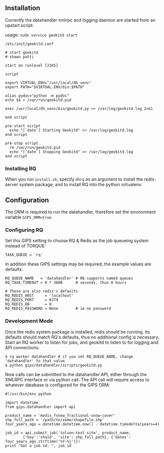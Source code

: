 ## Installation

Currently the datahandler xmlrpc and logging daemon are started from an upstart script:

usage: `sudo service geokitd start`

`/etc/init/geokitd.conf`

```
# start geokitd 
# shawn patti

start on runlevel [2345]

script

export VIRTUAL_ENV="/usr/local/dh_venv"
export PATH="$VIRTUAL_ENV/bin:$PATH"

alias pydoc="python -m pydoc"
echo $$ > /var/run/geokitd.pid

exec /usr/local/dh_venv/bin/geokitd.py >> /var/log/geokitd.log 2>&1

end script

pre-start script
  echo "[`date`] Starting Geokitd" >> /var/log/geokitd.log
end script

pre-stop script
  rm /var/run/geokitd.pid
  echo "[`date`] Stopping Geokitd" >> /var/log/geokitd.log
end script
```

### Installing RQ

When you run `install.sh`, specify `dhrq` as an argument to install the redis-server system
package, and to install RQ into the python virtualenv.


## Configuration

The ORM is required to run the datahandler, therefore set the environment variable `GIPS_ORM=true`.

### Configuring RQ

Set this GIPS setting to choose RQ & Redis as the job queueing system instead of TORQUE:

```
TASK_QUEUE = 'rq'
```

In addition these GIPS settings may be required; the example values are defaults:

```
RQ_QUEUE_NAME   = 'datahandler' # RQ supports named queues
RQ_TASK_TIMEOUT = 8 * 3600      # seconds, thus 8 hours

# These are also redis's defaults
RQ_REDIS_HOST     = 'localhost'
RQ_REDIS_PORT     = 6379
RQ_REDIS_DB       = 0
RQ_REDIS_PASSWORD = None        # ie no password
```

### Development Mode

Once the redis system package is installed, redis should be running.  Its defaults should
match RQ's defaults, thus no additional config is necessary.  Start an RQ worker to listen for
jobs, and geokitd to listen to for logging and API connections:

```
$ rq worker datahandler # if you set RQ_QUEUE_NAME, change 'datahandler' to that value
$ python gips/datahandler/scripts/geokitd.py
```

Now calls can be submitted to the datahandler API, either through the XMLRPC interface or via
python call.  The API call will require access to whatever database is configured for the GIPS ORM:

```
#!/usr/bin/env python

import datetime
from gips.datahandler import api

product_name = 'modis_fsnow_fractional-snow-cover'
shp_full_path = '/path/to/some/shapefile.shp'
four_years_ago = datetime.datetime.now() - datetime.timedelta(years=4)

job_id = api.submit_job('tolson-test-site', product_name,
        {'key':'shaid', 'site': shp_full_path}, {'dates': four_years_ago.strftime('%Y-%j')})
print "Got a job id: ", job_id
```
